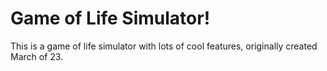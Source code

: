 # Game of Life Simulator!
This is a game of life simulator with lots of cool features, originally created March of 23.

